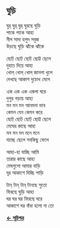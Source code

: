 ## ঘুড়ি

ঘুর্ ঘুর্ ঘুর্ ঘুরছে ঘুড়ি<br>
পাকে পাকে আহা<br>
নীল সাদা হলুদ সবুজ<br>
উড়ছে ঘুড়ি ঝাঁকে ঝাঁকে<br>

ছোট্ ছোট্ ছোট্ ছোট্ট ছেলে<br>
দুহাত দিয়ে আহা<br>
খোল্ খোল্ খোল্ জানলা খুলে<br>
দেখছে আকাশ দুচোখ মেলে<br>

এক এক এক একলা ঘরে<br>
দুপুর গড়ায় আহা<br>
মন মন মন আনমনা ভাব<br>
কেমন যেন কেমন করে<br>
ছোট্ ছোট্ ছোট্ ছোট্ট ছেলে<br>
মেঘের কাছে আহা<br>
মন মন মন মনে মনে<br>
যাচ্ছে ছেলে সবকিছু ফেলে<br>

আহা-হা যাচ্ছি আমি<br>
তারার কাছে আহা<br>
মেঘগুলো আমার বাড়ি<br>
দূর আকাশে দিচ্ছি পাড়ি<br>

টান্ টান্ টান্ টানছে সুতো<br>
ফিরছে ঘুড়ি আহা<br>
ঘর ঘর ঘর ফিরছে ঘরে<br>
আকাশে ঘর বাঁধা হলো না তো<br>

**[← সূচিপত্র](../readme.md)**

